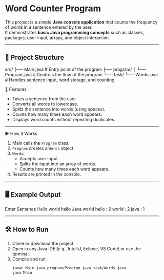 # Word Counter Program

This project is a simple **Java console application** that counts the frequency of words in a sentence entered by the user.  
It demonstrates **basic Java programming concepts** such as classes, packages, user input, arrays, and object interaction.

---

## 📂 Project Structure
src/
├── Main.java # Entry point of the program
├── program/
│ └── Program.java # Controls the flow of the program
└── task/
└── Words.java # Handles sentence input, word storage, and counting

 📌 Features
- Takes a sentence from the user.
- Converts all words to lowercase.
- Splits the sentence into words (using spaces).
- Counts how many times each word appears.
- Displays word counts without repeating duplicates.

---

 ▶️ How It Works
1. Main calls the `Program` class.
2. `Program` creates a `Words` object.
3. `Words`:
   - Accepts user input.
   - Splits the input into an array of words.
   - Counts how many times each word appears.
4. Results are printed in the console.

---

## 🖥️ Example Output
Enter Sentence
Hello world hello Java world
hello : 2
world : 2
java : 1


---

## 🛠️ How to Run
1. Clone or download the project.
2. Open in any Java IDE (e.g., IntelliJ, Eclipse, VS Code) or use the terminal.
3. Compile and run:
   ```bash
   javac Main.java program/Program.java task/Words.java
   java Main
